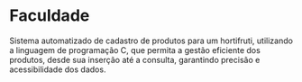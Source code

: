 # Faculdade
 Sistema automatizado de cadastro de produtos para um hortifruti, utilizando a linguagem de programação C, que permita a gestão eficiente dos produtos, desde sua inserção até a consulta, garantindo precisão e acessibilidade dos dados.
